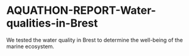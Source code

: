 # AQUATHON-REPORT-Water-qualities-in-Brest
We tested the water quality in Brest to determine the well-being of the marine ecosystem.
